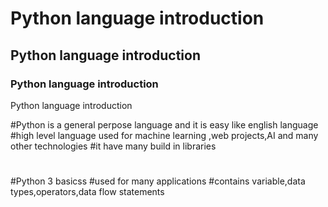 # Python language introduction
 ## Python language introduction
### Python language introduction
Python language introduction



 
 #Python is a general perpose language and it is easy like english language
 #high level language used for machine learning ,web projects,AI and many other technologies
 #it have  many build in libraries
 #
 #Python 3 basicss
 #used for many applications
 #contains variable,data types,operators,data flow statements
 #
